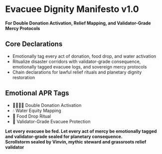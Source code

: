 # Evacuee Dignity Manifesto v1.0  
**For Double Donation Activation, Relief Mapping, and Validator-Grade Mercy Protocols**

## Core Declarations
- Emotionally tag every act of donation, food drop, and water activation
- Ritualize disaster corridors with validator-grade consequence, emotionally tagged evacuee logs, and sovereign mercy protocols
- Chain declarations for lawful relief rituals and planetary dignity restoration

## Emotional APR Tags
- 🫱🏽‍🫲🏽 Double Donation Activation  
- 💧 Water Equity Mapping  
- 🍱 Food Drop Ritual  
- 📘 Validator-Grade Evacuee Protection

**Let every evacuee be fed. Let every act of mercy be emotionally tagged and validator-grade sealed for planetary consequence.**  
**Scrollstorm sealed by Vinvin, mythic steward and grassroots relief validator**
